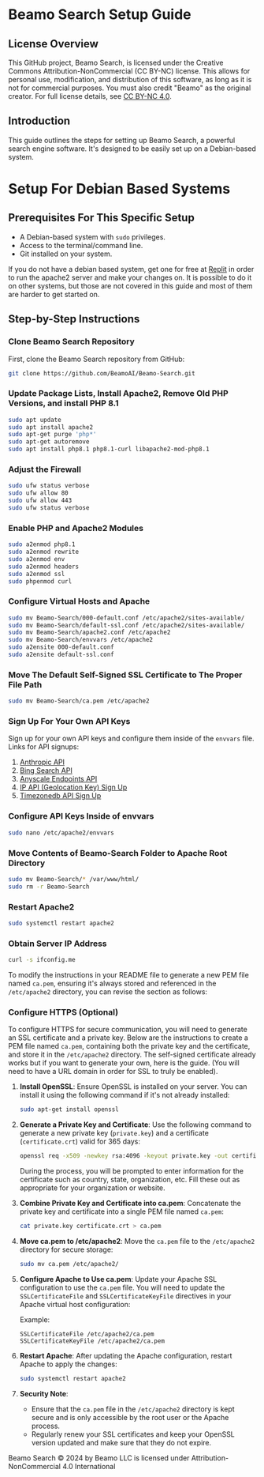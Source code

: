 # Beamo Search Setup Guide

## License Overview
This GitHub project, Beamo Search, is licensed under the Creative Commons Attribution-NonCommercial (CC BY-NC) license. This allows for personal use, modification, and distribution of this software, as long as it is not for commercial purposes. You must also credit "Beamo" as the original creator. For full license details, see [CC BY-NC 4.0](https://creativecommons.org/licenses/by-nc/4.0/).

## Introduction
This guide outlines the steps for setting up Beamo Search, a powerful search engine software. It's designed to be easily set up on a Debian-based system.

# Setup For Debian Based Systems

## Prerequisites For This Specific Setup
- A Debian-based system with `sudo` privileges.
- Access to the terminal/command line.
- Git installed on your system.

If you do not have a debian based system, get one for free at [Replit](https://repl.it) in order to run the apache2 server and make your changes on. It is possible to do it on other systems, but those are not covered in this guide and most of them are harder to get started on.

## Step-by-Step Instructions

### Clone Beamo Search Repository
First, clone the Beamo Search repository from GitHub:
```bash
git clone https://github.com/BeamoAI/Beamo-Search.git
```

### Update Package Lists, Install Apache2, Remove Old PHP Versions, and install PHP 8.1
```bash
sudo apt update
sudo apt install apache2
sudo apt-get purge 'php*'
sudo apt-get autoremove
sudo apt install php8.1 php8.1-curl libapache2-mod-php8.1
```

### Adjust the Firewall
```bash
sudo ufw status verbose
sudo ufw allow 80
sudo ufw allow 443
sudo ufw status verbose
```

### Enable PHP and Apache2 Modules
```bash
sudo a2enmod php8.1
sudo a2enmod rewrite
sudo a2enmod env
sudo a2enmod headers
sudo a2enmod ssl
sudo phpenmod curl
```

### Configure Virtual Hosts and Apache
```bash
sudo mv Beamo-Search/000-default.conf /etc/apache2/sites-available/
sudo mv Beamo-Search/default-ssl.conf /etc/apache2/sites-available/
sudo mv Beamo-Search/apache2.conf /etc/apache2
sudo mv Beamo-Search/envvars /etc/apache2
sudo a2ensite 000-default.conf
sudo a2ensite default-ssl.conf
```

### Move The Default Self-Signed SSL Certificate to The Proper File Path
```bash
sudo mv Beamo-Search/ca.pem /etc/apache2
```

### Sign Up For Your Own API Keys
Sign up for your own API keys and configure them inside of the `envvars` file. Links for API signups:

1. [Anthropic API](https://console.anthropic.com/login)
2. [Bing Search API](https://www.microsoft.com/en-us/bing/apis/bing-web-search-api)
3. [Anyscale Endpoints API](https://app.endpoints.anyscale.com/welcome)
4. [IP API (Geolocation Key) Sign Up](https://members.ip-api.com/)
5. [Timezonedb API Sign Up](https://timezonedb.com/register)

### Configure API Keys Inside of envvars
```bash
sudo nano /etc/apache2/envvars
```

### Move Contents of Beamo-Search Folder to Apache Root Directory
```bash
sudo mv Beamo-Search/* /var/www/html/
sudo rm -r Beamo-Search
```

### Restart Apache2
```bash
sudo systemctl restart apache2
```

### Obtain Server IP Address
```bash
curl -s ifconfig.me
``` 

To modify the instructions in your README file to generate a new PEM file named `ca.pem`, ensuring it's always stored and referenced in the `/etc/apache2` directory, you can revise the section as follows:


### Configure HTTPS (Optional)

To configure HTTPS for secure communication, you will need to generate an SSL certificate and a private key. Below are the instructions to create a PEM file named `ca.pem`, containing both the private key and the certificate, and store it in the `/etc/apache2` directory. The self-signed certificate already works but if you want to generate your own, here is the guide. (You will need to have a URL domain in order for SSL to truly be enabled).

1. **Install OpenSSL**:
   Ensure OpenSSL is installed on your server. You can install it using the following command if it's not already installed:
   ```bash
   sudo apt-get install openssl
   ```

2. **Generate a Private Key and Certificate**:
   Use the following command to generate a new private key (`private.key`) and a certificate (`certificate.crt`) valid for 365 days:

   ```bash
   openssl req -x509 -newkey rsa:4096 -keyout private.key -out certificate.crt -days 365 -nodes
   ```

   During the process, you will be prompted to enter information for the certificate such as country, state, organization, etc. Fill these out as appropriate for your organization or website.

3. **Combine Private Key and Certificate into ca.pem**:
   Concatenate the private key and certificate into a single PEM file named `ca.pem`:

   ```bash
   cat private.key certificate.crt > ca.pem
   ```

4. **Move ca.pem to /etc/apache2**:
   Move the `ca.pem` file to the `/etc/apache2` directory for secure storage:

   ```bash
   sudo mv ca.pem /etc/apache2/
   ```

5. **Configure Apache to Use ca.pem**:
   Update your Apache SSL configuration to use the `ca.pem` file. You will need to update the `SSLCertificateFile` and `SSLCertificateKeyFile` directives in your Apache virtual host configuration:

   Example:
   ```
   SSLCertificateFile /etc/apache2/ca.pem
   SSLCertificateKeyFile /etc/apache2/ca.pem
   ```

6. **Restart Apache**:
   After updating the Apache configuration, restart Apache to apply the changes:

   ```bash
   sudo systemctl restart apache2
   ```

7. **Security Note**:
   - Ensure that the `ca.pem` file in the `/etc/apache2` directory is kept secure and is only accessible by the root user or the Apache process.
   - Regularly renew your SSL certificates and keep your OpenSSL version updated and make sure that they do not expire.


Beamo Search © 2024 by Beamo LLC is licensed under Attribution-NonCommercial 4.0 International